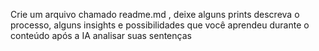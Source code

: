 Crie um arquivo chamado readme.md , deixe alguns prints descreva o processo, alguns insights e possibilidades que você aprendeu durante o conteúdo após a IA analisar suas sentenças